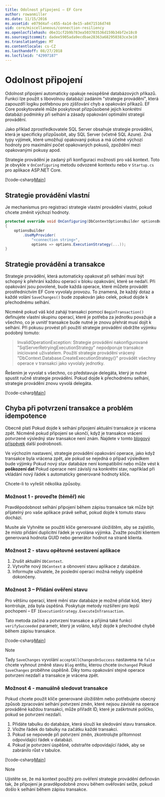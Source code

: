 ```yaml
---
title: Odolnost připojení – EF Core
author: rowanmiller
ms.date: 11/15/2016
ms.assetid: e079d4af-c455-4a14-8e15-a8471516d748
uid: core/miscellaneous/connection-resiliency
ms.openlocfilehash: d6e31cf2b9b783ea503703536d159b34bf2e18c0
ms.sourcegitcommit: dadee5905ada9ecdbae28363a682950383ce3e10
ms.translationtype: MT
ms.contentlocale: cs-CZ
ms.lasthandoff: 08/27/2018
ms.locfileid: "42997187"
---
```

# <a name="connection-resiliency"></a>Odolnost připojení

Odolnost připojení automaticky opakuje neúspěšné databázových příkazů. Funkci lze použít s libovolnou databází zadáním "strategie provádění", která zapouzdří logiku potřebnou pro zjišťování chyb a opakování příkazů. EF Core poskytovatelé může poskytovat přizpůsobené jejich konkrétní databázi podmínky při selhání a zásady opakování optimální strategií provádění.

Jako příklad zprostředkovatele SQL Server obsahuje strategie provádění, která je specificky přizpůsobit, aby SQL Server (včetně SQL Azure). Zná typy výjimek, které umožňují opakovaný pokus a má účelné výchozí hodnoty pro maximální počet opakovaných pokusů, zpoždění mezi opakovanými pokusy apod.

Strategie provádění je zadaný při konfiguraci možnosti pro váš kontext. Toto je obvykle v `OnConfiguring` metodu odvozené kontextu nebo v `Startup.cs` pro aplikace ASP.NET Core.

[!code-csharp[Main](../../../samples/core/Miscellaneous/ConnectionResiliency/Program.cs#OnConfiguring)]

## <a name="custom-execution-strategy"></a>Strategie provádění vlastní

Je mechanismus pro registraci strategie vlastní provádění vlastní, pokud chcete změnit výchozí hodnoty.

``` csharp
protected override void OnConfiguring(DbContextOptionsBuilder optionsBuilder)
{
    optionsBuilder
        .UseMyProvider(
            "<connection string>",
            options => options.ExecutionStrategy(...));
}
```

## <a name="execution-strategies-and-transactions"></a>Strategie provádění a transakce

Strategie provádění, která automaticky opakovat při selhání musí být schopný k přehrání každou operaci v bloku opakování, které se nedaří. Při opakování jsou povolené, bude každá operace, které můžete provádět prostřednictvím EF Core vyvolaly provozu. To znamená, že každý dotaz a každé volání `SaveChanges()` bude zopakován jako celek, pokud dojde k přechodnému selhání.

Nicméně pokud váš kód zahájí transakci pomocí `BeginTransaction()` definujete vlastní skupinu operací, které je potřeba za jednotku považuje a všechno, co je uvnitř transakce bude nutné je znovu přehrát musí dojít k selhání. Při pokusu provést při použití strategie provádění obdržíte výjimku podobný tomuto:

> InvalidOperationException: Strategie provádění nakonfigurované "SqlServerRetryingExecutionStrategy" nepodporuje transakce iniciované uživatelem. Použití strategie provádění vrácený "DbContext.Database.CreateExecutionStrategy()" provádět všechny operace v transakci jako vyvolaly jednotky.

Řešením je vyvolat s všechno, co představuje delegáta, který je nutné spustit ručně strategie provádění. Pokud dojde k přechodnému selhání, strategie provádění znovu vyvolá delegáta.

[!code-csharp[Main](../../../samples/core/Miscellaneous/ConnectionResiliency/Program.cs#ManualTransaction)]

## <a name="transaction-commit-failure-and-the-idempotency-issue"></a>Chyba při potvrzení transakce a problém idempotence

Obecně platí Pokud dojde k selhání připojení aktuální transakce je vrácena zpět. Nicméně pokud připojení se ukončí, když je transakce vrácení potvrzené výsledný stav transakce není znám. Najdete v tomto [blogový příspěvek](http://blogs.msdn.com/b/adonet/archive/2013/03/11/sql-database-connectivity-and-the-idempotency-issue.aspx) další podrobnosti.

Ve výchozím nastavení, strategie provádění opakování operace, jako když transakce byla vrácena zpět, ale pokud se nejedná o případ výsledkem bude výjimky Pokud nový stav databáze není kompatibilní nebo může vést k **poškození dat** Pokud operace není závislý na konkrétní stav, například při vkládání nový řádek s automaticky generované hodnoty klíče.

Chcete-li to vyřešit několika způsoby.

### <a name="option-1---do-almost-nothing"></a>Možnost 1 - proveďte (téměř) nic

Pravděpodobnost selhání připojení během zápisu transakce tak může být přijatelný pro vaše aplikace právě selhat, pokud dojde k tomuto stavu dochází.

Musíte ale Vyhněte se použití klíče generované úložištěm, aby se zajistilo, že místo přidání duplicitní řádek je vyvolána výjimka. Zvažte použití klientem generovaná hodnota GUID nebo generátor hodnot na straně klienta.

### <a name="option-2---rebuild-application-state"></a>Možnost 2 - stavu opětovné sestavení aplikace

1. Zrušit aktuální `DbContext`.
2. Vytvořte nový `DbContext` a obnovení stavu aplikace z databáze.
3. Informujte uživatele, že poslední operaci možná nebyly úspěšně dokončeny.

### <a name="option-3---add-state-verification"></a>Možnost 3 – Přidání ověření stavu

Pro většinu operací, které mění stav databáze je možné přidat kód, který kontroluje, zda byla úspěšná. Poskytuje metody rozšíření pro lepší pochopení – EF `IExecutionStrategy.ExecuteInTransaction`.

Tato metoda začíná a potvrzení transakce a přijímá také funkci `verifySucceeded` parametr, který je voláno, když dojde k přechodné chybě během zápisu transakce.

[!code-csharp[Main](../../../samples/core/Miscellaneous/ConnectionResiliency/Program.cs#Verification)]

> [!NOTE]
> Tady `SaveChanges` vyvolání `acceptAllChangesOnSuccess` nastavena na `false` chcete vyhnout změně stavu `Blog` entitu, kterou chcete `Unchanged` Pokud `SaveChanges` proběhne úspěšně. Díky tomu opakování stejné operace potvrzení nezdaří a transakce je vrácena zpět.

### <a name="option-4---manually-track-the-transaction"></a>Možnost 4 - manuálně sledovat transakce

Pokud chcete použít klíče generované úložištěm nebo potřebujete obecný způsob zpracování selhání potvrzení změn, které nejsou závislé na operace prováděné každou transakci, může přiřadit ID, které je zaškrtnuté políčko, pokud se potvrzení nezdaří.

1. Přidáte tabulku do databáze, která slouží ke sledování stavu transakce.
2. Vložte řádek do tabulky na začátku každé transakci.
3. Pokud se nepovede při potvrzení změn, zkontrolujte přítomnost odpovídající řádek v databázi.
4. Pokud je potvrzení úspěšné, odstraňte odpovídající řádek, aby se zabránilo růst v tabulce.

[!code-csharp[Main](../../../samples/core/Miscellaneous/ConnectionResiliency/Program.cs#Tracking)]

> [!NOTE]
> Ujistěte se, že má kontext použitý pro ověření strategie provádění definován tak, že připojení je pravděpodobně znovu během ověřování selže, pokud došlo k selhání během zápisu transakce.
